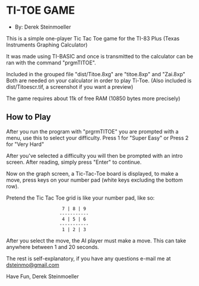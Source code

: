 
# TI-TOE GAME     

* By: Derek Steinmoeller

This is a simple one-player Tic Tac Toe game for the TI-83 Plus
(Texas Instruments Graphing Calculator)

It was made using TI-BASIC and once is transmitted to the calculator
can be ran with the command "prgmTITOE".

Included in the grouped file "dist/Titoe.8xg" are "titoe.8xp" and "Zai.8xp"
Both are needed on your calculator in order to play Ti-Toe.
(Also included is dist/Titoescr.tif, a screenshot if you want a preview)

The game requires about 11k of free RAM (10850 bytes more precisely)

## How to Play

After you run the program with "prgrmTITOE" you are prompted with a
menu, use this to select your difficulty.  Press 1 for "Super Easy"
or Press 2 for "Very Hard"

After you've selected a difficulty you will then be prompted with an
intro screen. After reading, simply press "Enter" to continue.

Now on the graph screen, a Tic-Tac-Toe board is displayed, to make a 
move, press keys on your number pad (white keys excluding the bottom
row).

Pretend the Tic Tac Toe grid is like your number pad, like so:

                         7 | 8 | 9
                        -----------
                         4 | 5 | 6
                        -----------
                         1 | 2 | 3

After you select the move, the AI player must make a move. This can
take anywhere between 1 and 20 seconds.

The rest is self-explanatory, if you have any questions e-mail me at
dsteinmo@gmail.com

Have Fun,
      Derek Steinmoeller


 